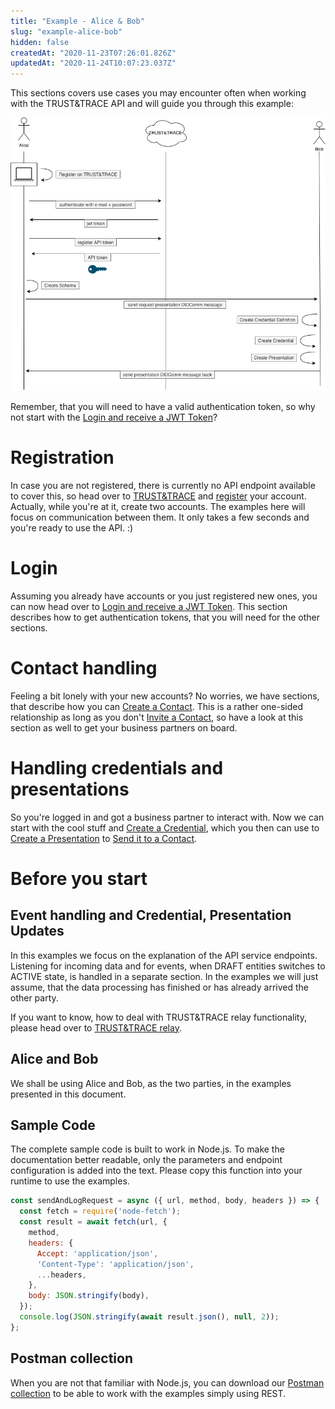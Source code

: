```yaml
---
title: "Example - Alice & Bob"
slug: "example-alice-bob"
hidden: false
createdAt: "2020-11-23T07:26:01.826Z"
updatedAt: "2020-11-24T10:07:23.037Z"
---
```


This sections covers use cases you may encounter often when working with the TRUST&TRACE API and will guide you through this example:

![picture](https://raw.githubusercontent.com/evannetwork/tnt-docs/develop/docs/v0.3/For%20Developers/example-alice-bob/images/over-all.png)

Remember, that you will need to have a valid authentication token, so why not start with the [Login and receive a JWT Token]?

# Registration

In case you are not registered, there is currently no API endpoint available to cover this, so head over to [TRUST&TRACE] and [register] your account. Actually, while you're at it, create two accounts. The examples here will focus on communication between them. It only takes a few seconds and you're ready to use the API. :)

# Login

Assuming you already have accounts or you just registered new ones, you can now head over to [Login and receive a JWT Token]. This section describes how to get authentication tokens, that you will need for the other sections.

# Contact handling

Feeling a bit lonely with your new accounts? No worries, we have sections, that describe how you can [Create a Contact]. This is a rather one-sided relationship as long as you don't [Invite a Contact], so have a look at this section as well to get your business partners on board.

# Handling credentials and presentations

So you're logged in and got a business partner to interact with. Now we can start with the cool stuff and [Create a Credential], which you then can use to [Create a Presentation] to [Send it to a Contact].

# Before you start

## Event handling and Credential, Presentation Updates

In this examples we focus on the explanation of the API service endpoints. Listening for incoming data and for events, when DRAFT entities switches to ACTIVE state, is handled in a separate section. In the examples we will just assume, that the data processing has finished or has already arrived the other party.

If you want to know, how to deal with TRUST&TRACE relay functionality, please head over to [TRUST&TRACE relay].

## Alice and Bob

We shall be using Alice and Bob, as the two parties, in the examples presented in this document.

## Sample Code

The complete sample code is built to work in Node.js. To make the documentation better readable, only the parameters and endpoint configuration is added into the text. Please copy this function into your runtime to use the examples.

```js
const sendAndLogRequest = async ({ url, method, body, headers }) => {
  const fetch = require('node-fetch');
  const result = await fetch(url, {
    method,
    headers: {
      Accept: 'application/json',
      'Content-Type': 'application/json',
      ...headers,
    },
    body: JSON.stringify(body),
  });
  console.log(JSON.stringify(await result.json(), null, 2));
};
```

## Postman collection

When you are not that familiar with Node.js, you can download our [Postman collection] to be able to work with the examples simply using REST.

[Create a Contact]: ./contacts-1#create-a-contact-1
[Create a Credential]: .//credentials-1
[Create a Presentation]: ./presentation-1
[Invite a Contact]: ./invite-a-contact
[Login and receive a JWT Token]: ./login-and-auth
[Postman collection]: ./downloads-and-references
[register]: https://app.trust-trace.com/register
[Send it to a Contact]: ./contacts#send-invitation-via-mail
[TRUST&TRACE]: https://app.trust-trace.com
[TRUST&TRACE relay]: ./relay
